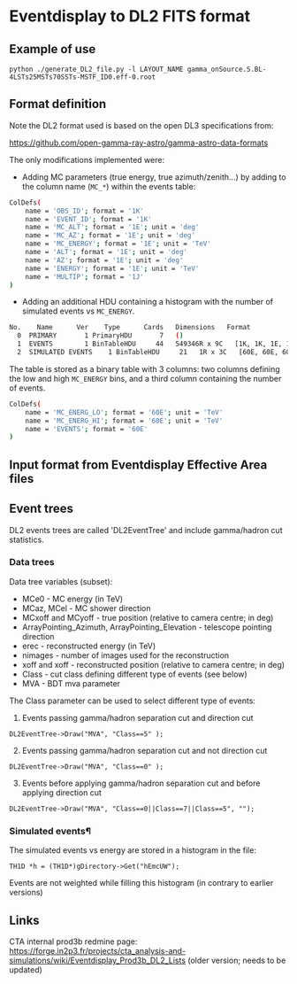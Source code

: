 # Eventdisplay to DL2 FITS format

Example of use
----------

```shell
python ./generate_DL2_file.py -l LAYOUT_NAME gamma_onSource.S.BL-4LSTs25MSTs70SSTs-MSTF_ID0.eff-0.root
```

Format definition
-------------
Note the DL2 format used is based on the open DL3 specifications from:

https://github.com/open-gamma-ray-astro/gamma-astro-data-formats

The only modifications implemented were:
* Adding MC parameters (true energy, true azimuth/zenith...) by adding to the column name (`MC_*`) 
within the events table:

```bash
ColDefs(
    name = 'OBS_ID'; format = '1K'
    name = 'EVENT_ID'; format = '1K'
    name = 'MC_ALT'; format = '1E'; unit = 'deg'
    name = 'MC_AZ'; format = '1E'; unit = 'deg'
    name = 'MC_ENERGY'; format = '1E'; unit = 'TeV'
    name = 'ALT'; format = '1E'; unit = 'deg'
    name = 'AZ'; format = '1E'; unit = 'deg'
    name = 'ENERGY'; format = '1E'; unit = 'TeV'
    name = 'MULTIP'; format = '1J'
)
```

* Adding an additional HDU containing a histogram with the number of simulated events vs `MC_ENERGY`.
```bash
No.    Name      Ver    Type      Cards   Dimensions   Format
  0  PRIMARY       1 PrimaryHDU       7   ()      
  1  EVENTS        1 BinTableHDU     44   549346R x 9C   [1K, 1K, 1E, 1E, 1E, 1E, 1E, 1E, 1J]   
  2  SIMULATED EVENTS    1 BinTableHDU     21   1R x 3C   [60E, 60E, 60E]  
```
The table is stored as a binary table with 3 columns: two columns defining the low and high `MC_ENERGY` bins, and a third column containing 
the number of events.
```bash
ColDefs(
    name = 'MC_ENERG_LO'; format = '60E'; unit = 'TeV'
    name = 'MC_ENERG_HI'; format = '60E'; unit = 'TeV'
    name = 'EVENTS'; format = '60E'
)
```

Input format from Eventdisplay Effective Area files
----------

## Event trees

DL2 events trees are called 'DL2EventTree' and include gamma/hadron cut statistics. 


### Data trees

Data tree variables (subset):

- MCe0 - MC energy (in TeV)
- MCaz, MCel - MC shower direction
- MCxoff and MCyoff - true position (relative to camera centre; in deg)
- ArrayPointing_Azimuth, ArrayPointing_Elevation - telescope pointing direction
- erec - reconstructed energy (in TeV)
- nimages - number of images used for the reconstruction
- xoff and xoff - reconstructed position (relative to camera centre; in deg)
- Class - cut class defining different type of events (see below)
- MVA - BDT mva parameter

The Class parameter can be used to select different type of events:

1. Events passing gamma/hadron separation cut and direction cut

```
DL2EventTree->Draw("MVA", "Class==5" );
```

2. Events passing gamma/hadron separation cut and not direction cut

```
DL2EventTree->Draw("MVA", "Class==0" );
```

3. Events before applying gamma/hadron separation cut and before applying direction cut

```
DL2EventTree->Draw("MVA", "Class==0||Class==7||Class==5", "");
```

### Simulated events¶

The simulated events vs energy are stored in a histogram in the file:

```
TH1D *h = (TH1D*)gDirectory->Get("hEmcUW");
```

Events are not weighted while filling this histogram (in contrary to earlier versions)

Links
-----

CTA internal prod3b redmine page: https://forge.in2p3.fr/projects/cta_analysis-and-simulations/wiki/Eventdisplay_Prod3b_DL2_Lists
(older version; needs to be updated)
